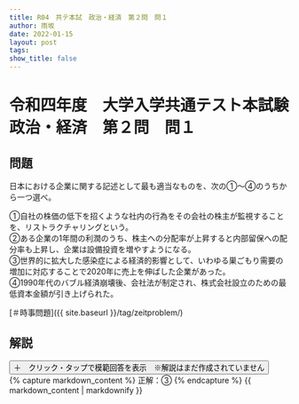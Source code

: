 ```yaml
---
title: R04　共テ本試　政治・経済　第２問　問１
author: 雨坂
date: 2022-01-15
layout: post
tags: 
show_title: false
---
```

  
# 令和四年度　大学入学共通テスト本試験　政治・経済　第２問　問１  
  
## 問題  
日本における企業に関する記述として最も適当なものを、次の①～④のうちから一つ選べ。  
  
①自社の株価の低下を招くような社内の行為をその会社の株主が監視することを、リストラクチャリングという。  
②ある企業の1年間の利潤のうち、株主への分配率が上昇すると内部留保への配分率も上昇し、企業は設備投資を増やすようになる。  
③世界的に拡大した感染症による経済的影響として、いわゆる巣ごもり需要の増加に対応することで2020年に売上を伸ばした企業があった。  
④1990年代のバブル経済崩壊後、会社法が制定され、株式会社設立のための最低資本金額が引き上げられた。  
  
[＃時事問題]({{ site.baseurl }}/tag/zeitproblem/)  
  
## 解説  
<div class="collapsible">
  <button class="collapsible-button">＋　クリック・タップで模範回答を表示　※解説はまだ作成されていません</button>
  <div class="collapsible-content">
    {% capture markdown_content %}
正解：③  
    {% endcapture %}
    {{ markdown_content | markdownify }}
  </div>
</div>